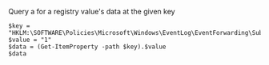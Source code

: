Query a for a registry value's data at the given key
```
$key = "HKLM:\SOFTWARE\Policies\Microsoft\Windows\EventLog\EventForwarding\SubscriptionManager"
$value = "1"
$data = (Get-ItemProperty -path $key).$value
$data
```
